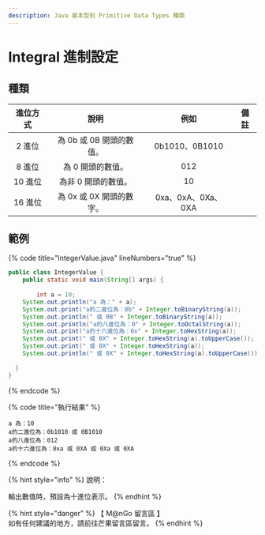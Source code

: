 ```yaml
---
description: Java 基本型別 Primitive Data Types 種類
---
```


# Integral 進制設定

## 種類

|  進位方式 |        說明        |        例如       |  備註 |
| :---: | :--------------: | :-------------: | :-: |
|  2 進位 | 為 0b 或 0B 開頭的數值。 |  0b1010、0B1010  |     |
|  8 進位 |    為 0 開頭的數值。    |       012       |     |
| 10 進位 |    為非 0 開頭的數值。   |        10       |     |
| 16 進位 | 為 0x 或 0X 開頭的數字。 | 0xa、0xA、0Xa、0XA |     |

## 範例

{% code title="IntegerValue.java" lineNumbers="true" %}
```java
public class IntegerValue {
    public static void main(String[] args) {
		    
        int a = 10;
	System.out.println("a 為：" + a);
	System.out.print("a的二進位為：0b" + Integer.toBinaryString(a));
	System.out.println(" 或 0B" + Integer.toBinaryString(a));
	System.out.println("a的八進位為：0" + Integer.toOctalString(a));
	System.out.print("a的十六進位為：0x" + Integer.toHexString(a));
	System.out.print(" 或 0X" + Integer.toHexString(a).toUpperCase());
	System.out.print(" 或 0X" + Integer.toHexString(a));
	System.out.println(" 或 0X" + Integer.toHexString(a).toUpperCase());
	
  }
}
```
{% endcode %}

{% code title="執行結果" %}
```
a 為：10
a的二進位為：0b1010 或 0B1010
a的八進位為：012
a的十六進位為：0xa 或 0XA 或 0Xa 或 0XA
```
{% endcode %}

{% hint style="info" %}
說明：

輸出數值時，預設為十進位表示。
{% endhint %}

{% hint style="danger" %}
【 M@nGo 留言區 】\
如有任何建議的地方，請前往芒果留言區留言。
{% endhint %}
